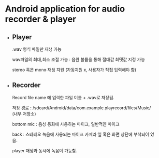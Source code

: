 # Android application for audio recorder & player

- Player 
  - 
    .wav 형식 파일만 재생 가능 

    wav파일의 최대,최소 조절 가능 : 음원 볼륨을 통해 절대값 최댓값 지정 가능
    
    stereo 혹은 mono 재생 지원 (자동지원 x, 사용자가 직접 입력해야 함)
- Recorder
  -   
    Record file name 에 입력한 파일 이름 + .wav로 저장됨.
    
    저장 경로 : /sdcard/Android/data/com.example.playrecord/files/Music/ (내부 저장소)

    bottom mic : 음성 통화에 사용하는 마이크, 일반적인 마이크

    back : 스테레오 녹음에 사용되는 마이크 카메라 옆 혹은 화면 상단에 부착되어 있음.

    player 재생과 동시에 녹음이 가능함.